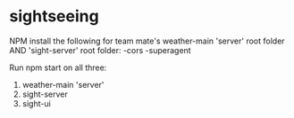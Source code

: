 # sightseeing

NPM install the following for team mate's weather-main 'server' root folder AND 'sight-server' root folder:
-cors
-superagent

Run npm start on all three:
1. weather-main 'server'
2. sight-server
3. sight-ui




